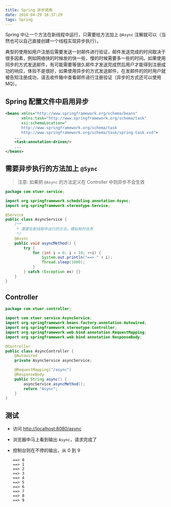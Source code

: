 ```yaml
---
title: Spring 异步调用
date: 2016-04-29 16:37:29
tags: Spring
---
```


Spring 中让一个方法在新线程中运行，只需要给方法加上 `@Async` 注解就可以（当然也可以自己直接创建一个线程实现异步执行）。

典型的使用如用户注册后需要发送一封邮件进行验证，邮件发送完成的时间取决于很多因素，例如网络快的时候发的快一些，慢的时候需要多一些的时间。如果使用同步的方式发送邮件，有可能需要等很久邮件才发送完成然后用户才能得到注册成功的响应，体验不是很好，如果使用异步的方式发送邮件，在发邮件的同时用户就被告知注册成功，请去收件箱中查看邮件进行注册验证（异步的方式还可以使用 MQ）。

<!--more-->

## Spring 配置文件中启用异步
```xml
<beans xmlns="http://www.springframework.org/schema/beans"
       xmlns:task="http://www.springframework.org/schema/task"
       xsi:schemaLocation="
       http://www.springframework.org/schema/task
       http://www.springframework.org/schema/task/spring-task.xsd">
    ...
    <task:annotation-driven/>
    ...
</beans>
```

## 需要异步执行的方法加上 `@Sync`
> 注意: 如果把 `@Async` 的方法定义在 Controller 中则异步不会生效

```java
package com.xtuer.service;

import org.springframework.scheduling.annotation.Async;
import org.springframework.stereotype.Service;

@Service
public class AsyncService {
    /**
     * 需要在新线程中运行的方法，模拟耗时任务
     */
    @Async
    public void asyncMethod() {
        try {
            for (int i = 0; i < 10; ++i) {
                System.out.println("==> " + i);
                Thread.sleep(1000);
            }
        } catch (Exception ex) {}
    }
}
```

## Controller
```java
package com.xtuer.controller;

import com.xtuer.service.AsyncService;
import org.springframework.beans.factory.annotation.Autowired;
import org.springframework.stereotype.Controller;
import org.springframework.web.bind.annotation.RequestMapping;
import org.springframework.web.bind.annotation.ResponseBody;

@Controller
public class AsyncController {
    @Autowired
    private AsyncService asyncService;

    @RequestMapping("/async")
    @ResponseBody
    public String async() {
        asyncService.asyncMethod();
        return "Async";
    }
}
```

## 测试
* 访问 <http://localhost:8080/async>
* 浏览器中马上看到输出 `Async`，请求完成了
* 控制台则在不停的输出，从 0 到 9

    ```
    ==> 0
    ==> 1
    ==> 2
    ==> 3
    ==> 4
    ==> 5
    ==> 6
    ==> 7
    ==> 8
    ==> 9
    ```


